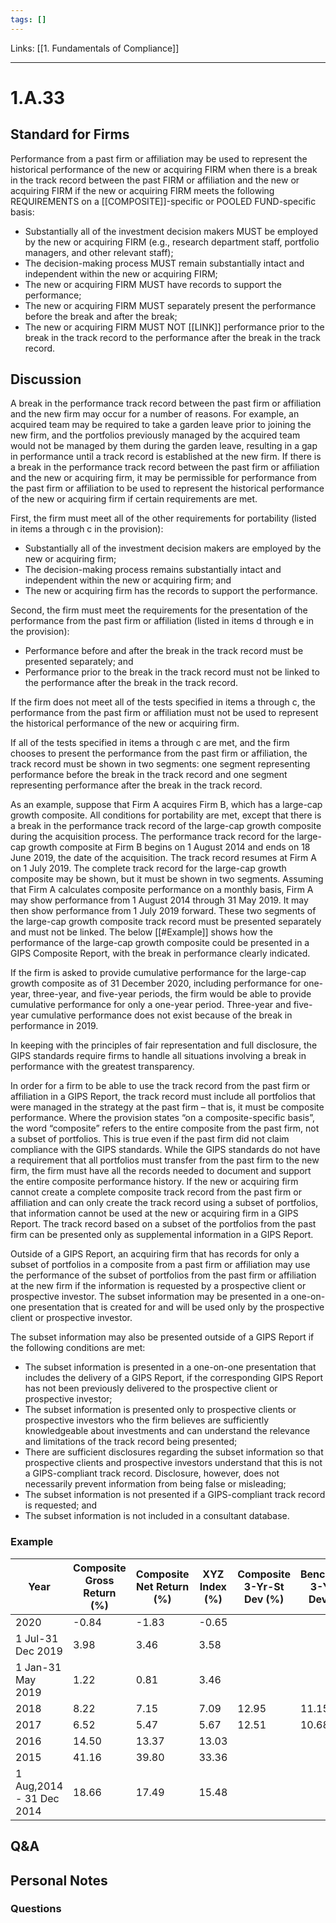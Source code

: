 ```yaml
---
tags: []
---
```

Links: [[1. Fundamentals of Compliance]]
___
# 1.A.33
## Standard for Firms
Performance from a past firm or affiliation may be used to represent the historical performance of the new or acquiring FIRM when there is a break in the track record between the past FIRM or affiliation and the new or acquiring FIRM if the new or acquiring FIRM meets the following REQUIREMENTS on a [[COMPOSITE]]-specific or POOLED FUND-specific basis:
- Substantially all of the investment decision makers MUST be employed by the new or acquiring FIRM (e.g., research department staff, portfolio managers, and other relevant staff);
- The decision-making process MUST remain substantially intact and independent within the new or acquiring FIRM;
- The new or acquiring FIRM MUST have records to support the performance;
- The new or acquiring FIRM MUST separately present the performance before the break and after the break;
- The new or acquiring FIRM MUST NOT [[LINK]] performance prior to the break in the track record to the performance after the break in the track record.
## Discussion
A break in the performance track record between the past firm or affiliation and the new firm may occur for a number of reasons. For example, an acquired team may be required to take a garden leave prior to joining the new firm, and the portfolios previously managed by the acquired team would not be managed by them during the garden leave, resulting in a gap in performance until a track record is established at the new firm. If there is a break in the performance track record between the past firm or affiliation and the new or acquiring firm, it may be permissible for performance from the past firm or affiliation to be used to represent the historical performance of the new or acquiring firm if certain requirements are met.

First, the firm must meet all of the other requirements for portability (listed in items a through c in the provision):
- Substantially all of the investment decision makers are employed by the new or acquiring firm;
- The decision-making process remains substantially intact and independent within the new or acquiring firm; and
- The new or acquiring firm has the records to support the performance.

Second, the firm must meet the requirements for the presentation of the performance from the past firm or affiliation (listed in items d through e in the provision):
- Performance before and after the break in the track record must be presented separately; and
- Performance prior to the break in the track record must not be linked to the performance after the break in the track record.

If the firm does not meet all of the tests specified in items a through c, the performance from the past firm or affiliation must not be used to represent the historical performance of the new or acquiring firm.

If all of the tests specified in items a through c are met, and the firm chooses to present the performance from the past firm or affiliation, the track record must be shown in two segments: one segment representing performance before the break in the track record and one segment representing performance after the break in the track record.

As an example, suppose that Firm A acquires Firm B, which has a large-cap growth composite. All conditions for portability are met, except that there is a break in the performance track record of the large-cap growth composite during the acquisition process. The performance track record for the large-cap growth composite at Firm B begins on 1 August 2014 and ends on 18 June 2019, the date of the acquisition. The track record resumes at Firm A on 1 July 2019. The complete track record for the large-cap growth composite may be shown, but it must be shown in two segments. Assuming that Firm A calculates composite performance on a monthly basis, Firm A may show performance from 1 August 2014 through 31 May 2019. It may then show performance from 1 July 2019 forward. These two segments of the large-cap growth composite track record must be presented separately and must not be linked. The below [[#Example]] shows how the performance of the large-cap growth composite could be presented in a GIPS Composite Report, with the break in performance clearly indicated.

If the firm is asked to provide cumulative performance for the large-cap growth composite as of 31 December 2020, including performance for one-year, three-year, and five-year periods, the firm would be able to provide cumulative performance for only a one-year period. Three-year and five-year cumulative performance does not exist because of the break in performance in 2019.

In keeping with the principles of fair representation and full disclosure, the GIPS standards require firms to handle all situations involving a break in performance with the greatest transparency.

In order for a firm to be able to use the track record from the past firm or affiliation in a GIPS Report, the track record must include all portfolios that were managed in the strategy at the past firm – that is, it must be composite performance. Where the provision states “on a composite-specific basis”, the word “composite” refers to the entire composite from the past firm, not a subset of portfolios. This is true even if the past firm did not claim compliance with the GIPS standards. While the GIPS standards do not have a requirement that all portfolios must transfer from the past firm to the new firm, the firm must have all the records needed to document and support the entire composite performance history. If the new or acquiring firm cannot create a complete composite track record from the past firm or affiliation and can only create the track record using a subset of portfolios, that information cannot be used at the new or acquiring firm in a GIPS Report. The track record based on a subset of the portfolios from the past firm can be presented only as supplemental information in a GIPS Report.

Outside of a GIPS Report, an acquiring firm that has records for only a subset of portfolios in a composite from a past firm or affiliation may use the performance of the subset of portfolios from the past firm or affiliation at the new firm if the information is requested by a prospective client or prospective investor. The subset information may be presented in a one-on-one presentation that is created for and will be used only by the prospective client or prospective investor.

The subset information may also be presented outside of a GIPS Report if the following conditions are met:
- The subset information is presented in a one-on-one presentation that includes the delivery of a GIPS Report, if the corresponding GIPS Report has not been previously delivered to the prospective client or prospective investor;
- The subset information is presented only to prospective clients or prospective investors who the firm believes are sufficiently knowledgeable about investments and can understand the relevance and limitations of the track record being presented;
- There are sufficient disclosures regarding the subset information so that prospective clients and prospective investors understand that this is not a GIPS-compliant track record. Disclosure, however, does not necessarily prevent information from being false or misleading;
- The subset information is not presented if a GIPS-compliant track record is requested; and
- The subset information is not included in a consultant database.

### Example
| Year                     | Composite Gross Return (%) | Composite Net Return (%) | XYZ Index (%) | Composite 3-Yr-St Dev (%) | Benchmark 3-Yr St Dev (%) | Number of Portfolios | Internal Dispersion (%) | Composite Assets ($ M) | Firm Assets ($ M) |
| ------------------------ | -------------------------- | ------------------------ | ------------- | ------------------------- | ------------------------- | -------------------- | ----------------------- | ---------------------- | ----------------- |
| 2020                     | -0.84                      | -1.83                    | -0.65         |                           |                           | 2                    | 4.8                     | 493                    | 12,989            |
| 1 Jul-31 Dec 2019        | 3.98                       | 3.46                     | 3.58          |                           |                           | 2                    |                         | 475                    | 12,678            |
| 1 Jan-31 May 2019        | 1.22                       | 0.81                     | 3.46          |                           |                           |                      |                         |                        | 5,367             |
| 2018                     | 8.22                       | 7.15                     | 7.09          | 12.95                     | 11.15                     | 3                    | 3.8                     | 594                    | 5,249             |
| 2017                     | 6.52                       | 5.47                     | 5.67          | 12.51                     | 10.68                     | 5                    | 3.1                     | 682                    | 5,439             |
| 2016                     | 14.50                      | 13.37                    | 13.03         |                           |                           | 12                   | 3.6                     | 1,094                  | 5,986             |
| 2015                     | 41.16                      | 39.80                    | 33.36         |                           |                           | 22                   | 2.7                     | 2,012                  | 8,401             |
| 1 Aug,2014 - 31 Dec 2014 | 18.66                      | 17.49                    | 15.48         |                           |                           | 20                   |                         | 1,978                  | 7,423             |
## Q&A

## Personal Notes

### Questions